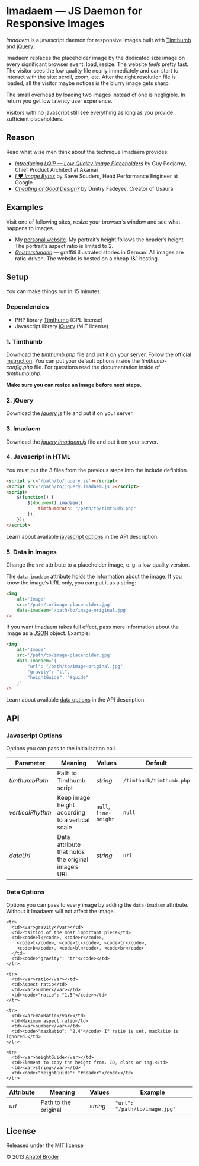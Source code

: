 Imadaem — JS Daemon for Responsive Images
=============

_Imadaem_ is a javascript daemon for responsive images built with [Timthumb](http://code.google.com/p/timthumb/) and [jQuery](http://jquery.com/).

Imadaem replaces the placeholder image by the dedicated size image on every significant browser event: load, resize. The website _feels_ pretty fast. The visitor sees the low quality file nearly immediately and can start to interact with the site: scroll, zoom, etc. After the right resolution file is loaded, all the visitor maybe notices is the blurry image gets sharp.

The small overhead by loading two images instead of one is negligible. In return you get low latency user experience.

Visitors with no javascript still see everything as long as you provide sufficient placeholders.

## Reason

Read what wise men think about the technique Imadaem provides:

* _[Introducing LQIP — Low Quality Image Placeholders](http://www.guypo.com/feo/introducing-lqip-low-quality-image-placeholders/)_ by Guy Podjarny, Chief Product Architect at Akamai
* _[I ♥ Image Bytes](http://www.stevesouders.com/blog/2013/04/26/i/)_ by Steve Souders, Head Performance Engineer at Google
* _[Cheating or Good Design?](http://www.usabilitypost.com/2012/05/31/cheating-or-good-design/)_ by Dmitry Fadeyev, Creator of Usaura

## Examples

Visit one of following sites, resize your browser’s window and see what happens to images.

* My [personal website](http://penibelst.de/). My portrait’s height follows the header’s height. The portrait’s aspect ratio is limited to 2.
* _[Geisterstunden](http://geisterstunden.com/)_ — graffiti illustrated stories in German. All images are ratio-driven. The website is hosted on a cheap 1&1 hosting.

## Setup

You can make things run in 15 minutes.

### Dependencies

* PHP library [Timthumb](http://code.google.com/p/timthumb/) (GPL license)
* Javascript library [jQuery](http://jquery.com/) (MIT license)

### 1. Timthumb

Download the _[timthumb.php](http://code.google.com/p/timthumb/)_ file and put it on your server. Follow the official [instruction](http://www.binarymoon.co.uk/2010/08/timthumb/). You can put your default options inside the _timthumb-config.php_ file. For questions read the documentation inside of _timthumb.php_.

**Make sure you can resize an image before next steps.**

### 2. jQuery

Download the _[jquery.js](http://jquery.com/)_ file and put it on your server.

### 3. Imadaem
Download the _[jquery.imadaem.js](js/jquery.imadaem.js)_ file and put it on your server.

### 4. Javascript in HTML

You must put the 3 files from the previous steps into the include definition.
````html
<script src='/path/to/jquery.js'></script>
<script src='/path/to/jquery.imadaem.js'></script>
<script>
    $(function() {
        $(document).imadaem({
            timthumbPath: "/path/to/timthumb.php"
        });
    });
</script>
````
Learn about available [javascript options](#javascript-options) in the API description.

### 5. Data in Images

Change the `src` attribute to a placeholder image, e. g. a low quality version.

The `data-imadaem` attribute holds the information about the image. If you know the image’s URL only, you can put it as a string:

````html
<img
    alt='Image'
    src='/path/to/image-placeholder.jpg'
    data-imadaem='/path/to/image-original.jpg'
/>
````

If you want Imadaem takes full effect, pass more information about the image as a [JSON](http://json.org/) object. Example:

````html
<img
    alt='Image'
    src='/path/to/image-placeholder.jpg'
    data-imadaem='{
        "url": "/path/to/image-original.jpg",
        "gravity": "tl",
        "heightGuide": "#guide"
    }'
/>
````
Learn about available [data options](#data-options) in the API description.

## API

### Javascript Options

Options you can pass to the initialization call.

<table>
  <thead>
    <tr>
      <th>Parameter</th>
      <th>Meaning</th>
      <th>Values</th>
      <th>Default</th>
    </tr>
  </thead>
  <tbody>
    <tr>
      <td><var>timthumbPath</var></td>
      <td>Path to Timthumb script</td>
      <td><var>string</var></td>
      <td><code>/timthumb/timthumb.php</code></td>
    </tr>
    <tr>
      <td><var>verticalRhythm</var></td>
      <td>Keep image height according to a vertical scale</td>
      <td><code>null</code>, <code>line-height</code></td>
      <td><code>null</code></td>
    </tr>
    <tr>
      <td><var>dataUrl</var></td>
      <td>Data attribute that holds the original image’s URL</td>
      <td><var>string</var></td>
      <td><code>url</code></td>
    </tr>
  </tbody>
</table>

### Data Options

Options you can pass to every image by adding the `data-imadaem` attribute. Without it Imadaem will not affect the image.

<table>
  <thead>
    <tr>
      <th>Attribute</th>
      <th>Meaning</th>
      <th>Values</th>
      <th>Example</th>
    </tr>
  </thead>
  <tbody>
    <tr>
      <td><var>url</var></td>
      <td>Path to the original</td>
      <td><var>string</var></td>
      <td><code>"url": "/path/to/image.jpg"</code></td>
    </tr>
    
    <tr>
      <td><var>gravity</var></td>
      <td>Position of the most important piece</td>
      <td><code>l</code>, <code>r</code>,
        <code>t</code>, <code>tl</code>, <code>tr</code>,
        <code>b</code>, <code>bl</code>, <code>br</code>
      </td>
      <td><code>"gravity": "tr"</code></td>
    </tr>

    <tr>
      <td><var>ratio</var></td>
      <td>Aspect ratio</td>
      <td><var>number</var></td>
      <td><code>"ratio": "1.5"</code></td>
    </tr>

    <tr>
      <td><var>maxRatio</var></td>
      <td>Maximum aspect ratio</td>
      <td><var>number</var></td>
      <td><code>"maxRatio": "2.4"</code> If ratio is set, maxRatio is ignored.</td>
    </tr>
    
    <tr>
      <td><var>heightGuide</var></td>
      <td>Element to copy the height from. ID, class or tag.</td>
      <td><var>string</var></td>
      <td><code>"heightGuide": "#header"</code></td>
    </tr>

  </tbody>
</table>


## License
Released under the [MIT license](http://opensource.org/licenses/MIT)

© 2013 [Anatol Broder](http://penibelst.de/)
